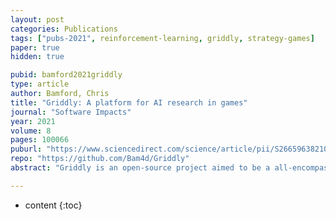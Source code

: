 ```yaml
---
layout: post
categories: Publications
tags: ["pubs-2021", reinforcement-learning, griddly, strategy-games]
paper: true
hidden: true

pubid: bamford2021griddly
type: article
author: Bamford, Chris 
title: "Griddly: A platform for AI research in games"
journal: "Software Impacts"
year: 2021
volume: 8
pages: 100066
puburl: "https://www.sciencedirect.com/science/article/pii/S2665963821000142"
repo: "https://github.com/Bam4d/Griddly"
abstract: "Griddly is an open-source project aimed to be a all-encompassing platform for grid-world based research. Griddly provides a highly optimized game state and rendering engine with a flexible high-level interface for configuring environments. Not only does Griddly offer simple interfaces for single, multi-player and RTS games, but also multiple methods of rendering, configurable partial observability and interfaces for procedural content generation."

---
```


* content
{:toc}

